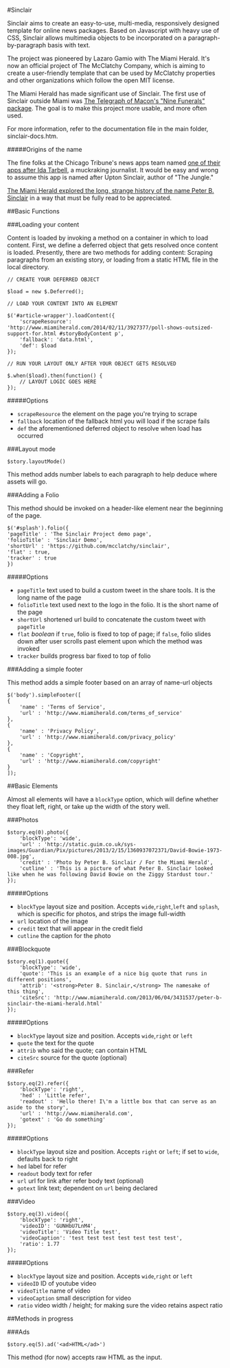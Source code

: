 #Sinclair

Sinclair aims to create an easy-to-use, multi-media, responsively designed template for online news packages. Based on Javascript with heavy use of CSS, Sinclair allows multimedia objects to be incorporated on a paragraph-by-paragraph basis with text.

The project was pioneered by Lazaro Gamio with The Miami Herald. It's now an official project of The McClatchy Company, which is aiming to create a user-friendly template that can be used by McClatchy properties and other organizations which follow the open MIT license.

The Miami Herald has made significant use of Sinclair. The first use of Sinclair outside Miami was [The Telegraph of Macon's "Nine Funerals" package](http://www.macon.com/static/media/projects/nine-funerals/). The goal is to make this project more usable, and more often used.

For more information, refer to the documentation file in the main folder, sinclair-docs.htm.

#####Origins of the name

The fine folks at the Chicago Tribune's news apps team named [one of their apps after Ida Tarbell](http://tarbell.tribapps.com/), a muckraking journalist. It would be easy and wrong to assume this app is named after Upton Sinclair, author of "The Jungle."

[The Miami Herald explored the long, strange history of the name Peter B. Sinclair](http://www.miamiherald.com/2013/06/04/3431537/peter-b-sinclair-the-miami-herald.html) in a way that must be fully read to be appreciated.

##Basic Functions

###Loading your content

Content is loaded by invoking a method on a container in which to load content. First, we define a deferred object that gets resolved once content is loaded. Presently, there are two methods for adding content: Scraping paragraphs from an existing story, or loading from a static HTML file in the local directory.

	// CREATE YOUR DEFERRED OBJECT

	$load = new $.Deferred();

	// LOAD YOUR CONTENT INTO AN ELEMENT

	$('#article-wrapper').loadContent({
		'scrapeResource': 'http://www.miamiherald.com/2014/02/11/3927377/poll-shows-outsized-support-for.html #storyBodyContent p',
		'fallback': 'data.html',
		'def': $load
	});

	// RUN YOUR LAYOUT ONLY AFTER YOUR OBJECT GETS RESOLVED

	$.when($load).then(function() {
		// LAYOUT LOGIC GOES HERE
	});

#####Options
* `scrapeResource` the element on the page you're trying to scrape
* `fallback` location of the fallback html you will load if the scrape fails
* `def` the aforementioned deferred object to resolve when load has occurred

###Layout mode

	$story.layoutMode()

This method adds number labels to each paragraph to help deduce where assets will go.

###Adding a Folio

This method should be invoked on a header-like element near the beginning of the page.

	$('#splash').folio({
	'pageTitle' : 'The Sinclair Project demo page',
	'folioTitle' : 'Sinclair Demo',
	'shortUrl' : 'https://github.com/mcclatchy/sinclair',
	'flat' : true,
	'tracker' : true
	})
	
#####Options

* `pageTitle` text used to build a custom tweet in the share tools. It is the long name of the page
* `folioTitle` text used next to the logo in the folio. It is the short name of the page
* `shortUrl` shortened url build to concatenate the custom tweet with `pageTitle`
* `flat` *boolean* if `true`, folio is fixed to top of page; if `false`, folio slides down after user scrolls past element upon which the method was invoked
* `tracker` builds progress bar fixed to top of folio

###Adding a simple footer

This method adds a simple footer based on an array of name-url objects

	$('body').simpleFooter([
	{
		'name' : 'Terms of Service',
		'url' : 'http://www.miamiherald.com/terms_of_service'
	},
	{
		'name' : 'Privacy Policy',
		'url' : 'http://www.miamiherald.com/privacy_policy'
	},
	{
		'name' : 'Copyright',
		'url' : 'http://www.miamiherald.com/copyright'
	}
	]);

##Basic Elements

Almost all elements will have a `blockType` option, which will define whether they float left, right, or take up the width of the story well.

###Photos

	$story.eq(0).photo({
		'blockType': 'wide',
		'url' : 'http://static.guim.co.uk/sys-images/Guardian/Pix/pictures/2013/2/15/1360937072371/David-Bowie-1973-008.jpg',
		'credit' : 'Photo by Peter B. Sinclair / For the Miami Herald',
		'cutline' : 'This is a picture of what Peter B. Sinclair looked like when he was following David Bowie on the Ziggy Stardust tour.'
	});

#####Options
* `blockType` layout size and position. Accepts `wide`,`right`,`left` and `splash`, which is specific for photos, and strips the image full-width
* `url` location of the image
* `credit` text that will appear in the credit field
* `cutline` the caption for the photo

###Blockquote

	$story.eq(1).quote({
		'blockType': 'wide',
		'quote': 'This is an example of a nice big quote that runs in different positions',
		'attrib': '<strong>Peter B. Sinclair,</strong> The namesake of this thing',
		'citeSrc': 'http://www.miamiherald.com/2013/06/04/3431537/peter-b-sinclair-the-miami-herald.html'
	});
	
#####Options
* `blockType` layout size and position. Accepts `wide`,`right` or `left`
* `quote` the text for the quote
* `attrib` who said the quote; can contain HTML
* `citeSrc` source for the quote (optional)

###Refer

	$story.eq(2).refer({
		'blockType': 'right',
		'hed' : 'Little refer',
		'readout' : 'Hello there! I\'m a little box that can serve as an aside to the story',
		'url' : 'http://www.miamiherald.com',
		'gotext' : 'Go do something'
	});
	
#####Options
* `blockType` layout size and position. Accepts `right` or `left`; if set to `wide`, defaults back to right
* `hed` label for refer
* `readout` body text for refer
* `url` url for link after refer body text (optional)
* `gotext` link text; dependent on `url` being declared
	
###Video

	$story.eq(3).video({
		'blockType': 'right',
		'videoID': 'GUNHbU7LnM4',
		'videoTitle': 'Video Title test',
		'videoCaption': 'test test test test test test test',
		'ratio': 1.77
	});
	
#####Options
* `blockType` layout size and position. Accepts `wide`,`right` or `left`
* `videoID` ID of youtube video
* `videoTitle` name of video
* `videoCaption` small description for video
* `ratio` video width / height; for making sure the video retains aspect ratio

##Methods in progress 

###Ads

	$story.eq(5).ad('<ad>HTML</ad>')
	
This method (for now) accepts raw HTML as the input.